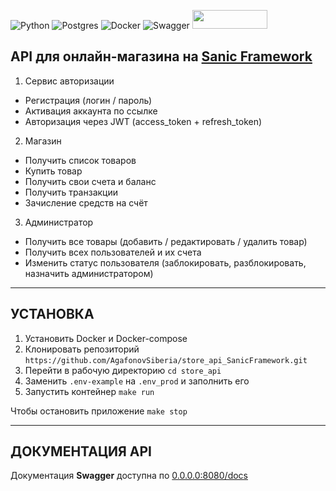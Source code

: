 

![Python](https://img.shields.io/badge/python-3670A0?style=for-the-badge&logo=python&logoColor=ffdd54)
![Postgres](https://img.shields.io/badge/postgres-%23316192.svg?style=for-the-badge&logo=postgresql&logoColor=white)
![Docker](https://img.shields.io/badge/docker-%230db7ed.svg?style=for-the-badge&logo=docker&logoColor=white)
![Swagger](https://img.shields.io/badge/-Swagger-%23Clojure?style=for-the-badge&logo=swagger&logoColor=white)
<img src="https://raw.githubusercontent.com/sanic-org/sanic-assets/master/png/sanic-framework-logo-400x97.png" width="120" height="30">

## API для онлайн-магазина на <a href="https://sanic.dev/en/">Sanic Framework</a>
1. Сервис авторизации
* Регистрация (логин / пароль)
* Активация аккаунта по ссылке
* Авторизация через JWT (access_token + refresh_token)
2. Магазин
* Получить список товаров
* Купить товар
* Получить свои счета и баланс
* Получить транзакции
* Зачисление средств на счёт
3. Администратор
* Получить все товары (добавить / редактировать / удалить товар)
* Получить всех пользователей и их счета
* Изменить статус пользователя (заблокировать, разблокировать, назначить администратором)
________________________________________________________________
## УСТАНОВКА
<ol>
    <li>Установить Docker и Docker-compose
    <li>Клонировать репозиторий <code>https://github.com/AgafonovSiberia/store_api_SanicFramework.git</code>
    <li>Перейти в рабочую директорию <code>cd store_api</code>
    <li>Заменить <code>.env-example</code> на <code>.env_prod</code> и заполнить его
    <li>Запустить контейнер <code>make run</code>
  </ol>
Чтобы остановить приложение <code>make stop</code>

________________________________________________________________

## ДОКУМЕНТАЦИЯ API
Документация <b>Swagger</b> доступна по <a href="http://0.0.0.0:8080/docs">0.0.0.0:8080/docs</a>


